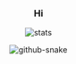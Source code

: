 <div align="center">

<h3> 
 Hi
</h3>
<!--
<p>
 <img alt="Git" src="https://img.shields.io/badge/git-%23F05033.svg?style=for-the-badge&logo=git&logoColor=white"/>
</p>
//-->
<p>
  <img alt="stats" src="https://github-readme-stats.vercel.app/api/top-langs/?username=rafayet-git&theme=transparent&hide_border=true&include_all_commits=true&count_private=true&layout=compact"/> 
</p>
<picture>
  <source media="(prefers-color-scheme: dark)" srcset="https://raw.githubusercontent.com/rafayet-git/rafayet-git/output/snake-dark.svg" />
  <source media="(prefers-color-scheme: light)" srcset="https://raw.githubusercontent.com/rafayet-git/rafayet-git/output/snake.svg" />
  <img alt="github-snake" src="https://raw.githubusercontent.com/rafayet-git/rafayet-git/output/snake.svg" />
</picture>
